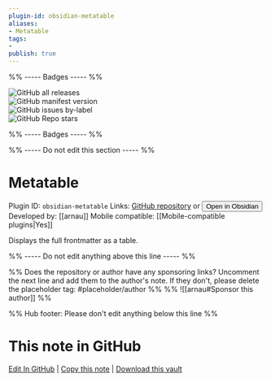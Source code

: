 ```yaml
---
plugin-id: obsidian-metatable
aliases:
- Metatable
tags: 
- 
publish: true
---
```


%% ----- Badges ----- %%

![GitHub all releases](https://img.shields.io/github/downloads/arnau/obsidian-metatable/total?color=573E7A&logo=github&style=for-the-badge)   
![GitHub manifest version](https://img.shields.io/github/manifest-json/v/arnau/obsidian-metatable?color=573E7A&logo=github&style=for-the-badge)   
![GitHub issues by-label](https://img.shields.io/github/issues/arnau/obsidian-metatable/help%20wanted?color=573E7A&logo=github&style=for-the-badge)   
![GitHub Repo stars](https://img.shields.io/github/stars/arnau/obsidian-metatable?color=573E7A&logo=github&style=for-the-badge)

%% ----- Badges ----- %%

%% ----- Do not edit this section ----- %%

# Metatable

Plugin ID: `obsidian-metatable`
Links: [GitHub repository](https://github.com/arnau/obsidian-metatable) or [<button id=HH>Open in Obsidian</button>](obsidian://goto-plugin?id=obsidian-metatable)
Developed by: [[arnau]]
Mobile compatible: [[Mobile-compatible plugins|Yes]]

Displays the full frontmatter as a table.

%% ----- Do not edit anything above this line ----- %% 

%% Does the repository or author have any sponsoring links? Uncomment the next line and add them to the author's note. If they don't, please delete the placeholder tag: #placeholder/author %%
%% ![[arnau#Sponsor this author]] %%

%% Hub footer: Please don't edit anything below this line %%

# This note in GitHub

<span class="git-footer">[Edit In GitHub](https://github.dev/obsidian-community/obsidian-hub/blob/main/02%20-%20Community%20Expansions/02.05%20All%20Community%20Expansions/Plugins/obsidian-metatable.md "git-hub-edit-note") | [Copy this note](https://raw.githubusercontent.com/obsidian-community/obsidian-hub/main/02%20-%20Community%20Expansions/02.05%20All%20Community%20Expansions/Plugins/obsidian-metatable.md "git-hub-copy-note") | [Download this vault](https://github.com/obsidian-community/obsidian-hub/archive/refs/heads/main.zip "git-hub-download-vault") </span>